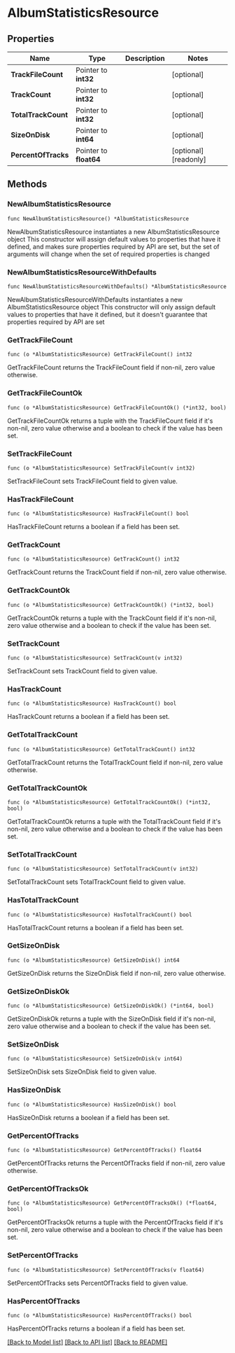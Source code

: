 # AlbumStatisticsResource

## Properties

Name | Type | Description | Notes
------------ | ------------- | ------------- | -------------
**TrackFileCount** | Pointer to **int32** |  | [optional] 
**TrackCount** | Pointer to **int32** |  | [optional] 
**TotalTrackCount** | Pointer to **int32** |  | [optional] 
**SizeOnDisk** | Pointer to **int64** |  | [optional] 
**PercentOfTracks** | Pointer to **float64** |  | [optional] [readonly] 

## Methods

### NewAlbumStatisticsResource

`func NewAlbumStatisticsResource() *AlbumStatisticsResource`

NewAlbumStatisticsResource instantiates a new AlbumStatisticsResource object
This constructor will assign default values to properties that have it defined,
and makes sure properties required by API are set, but the set of arguments
will change when the set of required properties is changed

### NewAlbumStatisticsResourceWithDefaults

`func NewAlbumStatisticsResourceWithDefaults() *AlbumStatisticsResource`

NewAlbumStatisticsResourceWithDefaults instantiates a new AlbumStatisticsResource object
This constructor will only assign default values to properties that have it defined,
but it doesn't guarantee that properties required by API are set

### GetTrackFileCount

`func (o *AlbumStatisticsResource) GetTrackFileCount() int32`

GetTrackFileCount returns the TrackFileCount field if non-nil, zero value otherwise.

### GetTrackFileCountOk

`func (o *AlbumStatisticsResource) GetTrackFileCountOk() (*int32, bool)`

GetTrackFileCountOk returns a tuple with the TrackFileCount field if it's non-nil, zero value otherwise
and a boolean to check if the value has been set.

### SetTrackFileCount

`func (o *AlbumStatisticsResource) SetTrackFileCount(v int32)`

SetTrackFileCount sets TrackFileCount field to given value.

### HasTrackFileCount

`func (o *AlbumStatisticsResource) HasTrackFileCount() bool`

HasTrackFileCount returns a boolean if a field has been set.

### GetTrackCount

`func (o *AlbumStatisticsResource) GetTrackCount() int32`

GetTrackCount returns the TrackCount field if non-nil, zero value otherwise.

### GetTrackCountOk

`func (o *AlbumStatisticsResource) GetTrackCountOk() (*int32, bool)`

GetTrackCountOk returns a tuple with the TrackCount field if it's non-nil, zero value otherwise
and a boolean to check if the value has been set.

### SetTrackCount

`func (o *AlbumStatisticsResource) SetTrackCount(v int32)`

SetTrackCount sets TrackCount field to given value.

### HasTrackCount

`func (o *AlbumStatisticsResource) HasTrackCount() bool`

HasTrackCount returns a boolean if a field has been set.

### GetTotalTrackCount

`func (o *AlbumStatisticsResource) GetTotalTrackCount() int32`

GetTotalTrackCount returns the TotalTrackCount field if non-nil, zero value otherwise.

### GetTotalTrackCountOk

`func (o *AlbumStatisticsResource) GetTotalTrackCountOk() (*int32, bool)`

GetTotalTrackCountOk returns a tuple with the TotalTrackCount field if it's non-nil, zero value otherwise
and a boolean to check if the value has been set.

### SetTotalTrackCount

`func (o *AlbumStatisticsResource) SetTotalTrackCount(v int32)`

SetTotalTrackCount sets TotalTrackCount field to given value.

### HasTotalTrackCount

`func (o *AlbumStatisticsResource) HasTotalTrackCount() bool`

HasTotalTrackCount returns a boolean if a field has been set.

### GetSizeOnDisk

`func (o *AlbumStatisticsResource) GetSizeOnDisk() int64`

GetSizeOnDisk returns the SizeOnDisk field if non-nil, zero value otherwise.

### GetSizeOnDiskOk

`func (o *AlbumStatisticsResource) GetSizeOnDiskOk() (*int64, bool)`

GetSizeOnDiskOk returns a tuple with the SizeOnDisk field if it's non-nil, zero value otherwise
and a boolean to check if the value has been set.

### SetSizeOnDisk

`func (o *AlbumStatisticsResource) SetSizeOnDisk(v int64)`

SetSizeOnDisk sets SizeOnDisk field to given value.

### HasSizeOnDisk

`func (o *AlbumStatisticsResource) HasSizeOnDisk() bool`

HasSizeOnDisk returns a boolean if a field has been set.

### GetPercentOfTracks

`func (o *AlbumStatisticsResource) GetPercentOfTracks() float64`

GetPercentOfTracks returns the PercentOfTracks field if non-nil, zero value otherwise.

### GetPercentOfTracksOk

`func (o *AlbumStatisticsResource) GetPercentOfTracksOk() (*float64, bool)`

GetPercentOfTracksOk returns a tuple with the PercentOfTracks field if it's non-nil, zero value otherwise
and a boolean to check if the value has been set.

### SetPercentOfTracks

`func (o *AlbumStatisticsResource) SetPercentOfTracks(v float64)`

SetPercentOfTracks sets PercentOfTracks field to given value.

### HasPercentOfTracks

`func (o *AlbumStatisticsResource) HasPercentOfTracks() bool`

HasPercentOfTracks returns a boolean if a field has been set.


[[Back to Model list]](../README.md#documentation-for-models) [[Back to API list]](../README.md#documentation-for-api-endpoints) [[Back to README]](../README.md)


